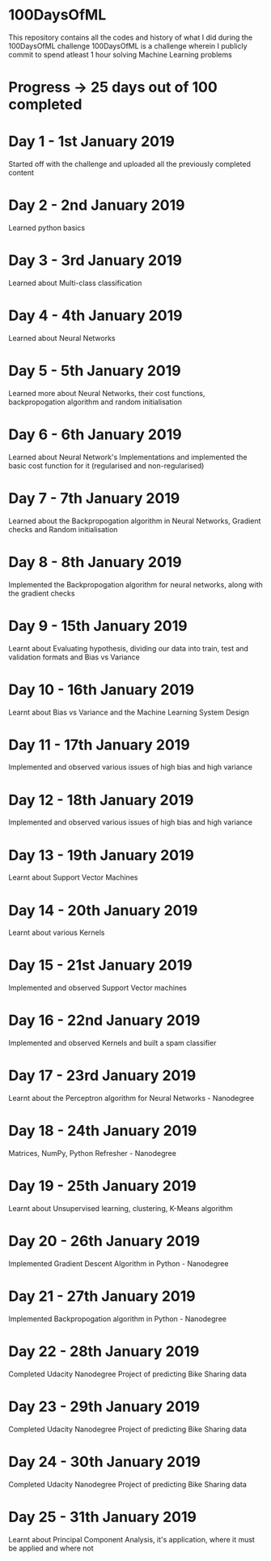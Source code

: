 # 100DaysOfML
This repository contains all the codes and history of what I did during the 100DaysOfML challenge
100DaysOfML is a challenge wherein I publicly commit to spend atleast 1 hour solving Machine Learning problems

# Progress -> 25 days out of 100 completed

# Day 1 - 1st January 2019
Started off with the challenge and uploaded all the previously completed content

# Day 2 - 2nd January 2019
Learned python basics 

# Day 3 - 3rd January 2019
Learned about Multi-class classification 

# Day 4 - 4th January 2019
Learned about Neural Networks

# Day 5 - 5th January 2019
Learned more about Neural Networks, their cost functions, backpropogation algorithm and random initialisation

# Day 6 - 6th January 2019
Learned about Neural Network's Implementations and implemented the basic cost function for it (regularised and non-regularised)

# Day 7 - 7th January 2019
Learned about the Backpropogation algorithm in Neural Networks, Gradient checks and Random initialisation

# Day 8 - 8th January 2019
Implemented the Backpropogation algorithm for neural networks, along with the gradient checks

# Day 9 - 15th January 2019
Learnt about Evaluating hypothesis, dividing our data into train, test and validation formats and Bias vs Variance

# Day 10 - 16th January 2019
Learnt about Bias vs Variance and the Machine Learning System Design

# Day 11 - 17th January 2019
Implemented and observed various issues of high bias and high variance

# Day 12 - 18th January 2019
Implemented and observed various issues of high bias and high variance

# Day 13 - 19th January 2019
Learnt about Support Vector Machines 

# Day 14 - 20th January 2019
Learnt about various Kernels

# Day 15 - 21st January 2019
Implemented and observed Support Vector machines

# Day 16 - 22nd January 2019
Implemented and observed Kernels and built a spam classifier

# Day 17 - 23rd January 2019
Learnt about the Perceptron algorithm for Neural Networks - Nanodegree

# Day 18 - 24th January 2019
Matrices, NumPy, Python Refresher - Nanodegree

# Day 19 - 25th January 2019
Learnt about Unsupervised learning, clustering, K-Means algorithm

# Day 20 - 26th January 2019
Implemented Gradient Descent Algorithm in Python - Nanodegree

# Day 21 - 27th January 2019
Implemented Backpropogation algorithm in Python - Nanodegree

# Day 22 - 28th January 2019
Completed Udacity Nanodegree Project of predicting Bike Sharing data

# Day 23 - 29th January 2019
Completed Udacity Nanodegree Project of predicting Bike Sharing data

# Day 24 - 30th January 2019
Completed Udacity Nanodegree Project of predicting Bike Sharing data

# Day 25 - 31th January 2019
Learnt about Principal Component Analysis, it's application, where it must be applied and where not
